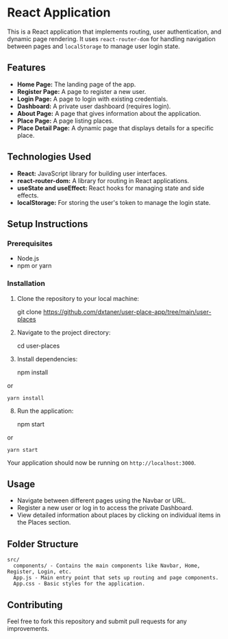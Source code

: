 React Application
=================

This is a React application that implements routing, user authentication, and dynamic page rendering. It uses `react-router-dom` for handling navigation between pages and `localStorage` to manage user login state.

Features
--------

*   **Home Page:** The landing page of the app.
*   **Register Page:** A page to register a new user.
*   **Login Page:** A page to login with existing credentials.
*   **Dashboard:** A private user dashboard (requires login).
*   **About Page:** A page that gives information about the application.
*   **Place Page:** A page listing places.
*   **Place Detail Page:** A dynamic page that displays details for a specific place.

Technologies Used
-----------------

*   **React:** JavaScript library for building user interfaces.
*   **react-router-dom:** A library for routing in React applications.
*   **useState and useEffect:** React hooks for managing state and side effects.
*   **localStorage:** For storing the user's token to manage the login state.

Setup Instructions
------------------

### Prerequisites

*   Node.js
*   npm or yarn

### Installation

1.  Clone the repository to your local machine:

    git clone https://github.com/dxtaner/user-place-app/tree/main/user-places

3.  Navigate to the project directory:

    cd user-places

5.  Install dependencies:

    npm install

or

    yarn install

8.  Run the application:

    npm start

or

    yarn start

Your application should now be running on `http://localhost:3000`.

Usage
-----

*   Navigate between different pages using the Navbar or URL.
*   Register a new user or log in to access the private Dashboard.
*   View detailed information about places by clicking on individual items in the Places section.

Folder Structure
----------------

    src/
      components/ - Contains the main components like Navbar, Home, Register, Login, etc.
      App.js - Main entry point that sets up routing and page components.
      App.css - Basic styles for the application.
      

Contributing
------------

Feel free to fork this repository and submit pull requests for any improvements.
